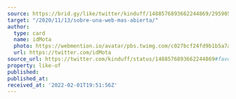 ```yaml
---
source: https://brid.gy/like/twitter/kinduff/1488576893662244869/295905905
target: "/2020/11/13/sobre-una-web-mas-abierta/"
author:
  type: card
  name: idMota
  photo: https://webmention.io/avatar/pbs.twimg.com/c027bcf24fd9b1b5a7a871e4cf2ea7e8efbb396ea4ed6e8c178ab8760bdc20cf.jpg
  url: https://twitter.com/idMota
source_url: https://twitter.com/kinduff/status/1488576893662244869#favorited-by-295905905
property: like-of
published:
published_at:
received_at: '2022-02-01T19:51:56Z'
---
```


